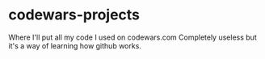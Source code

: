 # codewars-projects
Where I'll put all my code I used on codewars.com
Completely useless but it's a way of learning how github works.

